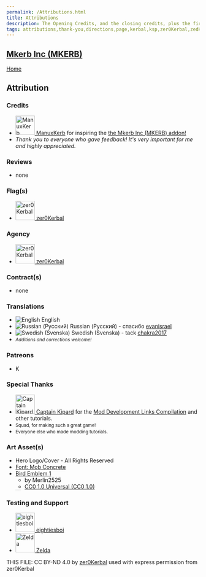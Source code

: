 ```yaml
---
permalink: /Attributions.html
title: Attributions
description: The Opening Credits, and the closing credits, plus the first of two (or is three) end credit scenes
tags: attributions,thank-you,directions,page,kerbal,ksp,zer0Kerbal,zedK
---
```

<!-- Attributions.md v1.0.1.0
Mkerb Inc (MKERB)
created: 23 Mar 2023
updated: 05 Jul 2023

TEMPLATE: Attributions.md v1.0.9.0
created: 01 Feb 2022
updated: 15 Mar 2023

THIS FILE: CC BY-ND 4.0 by zer0Kerbal -->
<script src="https://kit.fontawesome.com/0ea5493613.js" crossorigin="anonymous"></script>
<i class="fa fa-gear fa-spin fa-3x" style="color: firebrick"></i>

## [Mkerb Inc (MKERB)][mod]

[Home](./index.md)

## Attribution

### Credits

<ul>
  <li><a href="https://forum.kerbalspaceprogram.com/index.php?/profile/139441-*/"><img alt="ManuxKerb" src="https://forum.kerbalspaceprogram.com/uploads/set_resources_17/84c1e40ea0e759e3f1505eb1788ddf3c_default_photo.png" width="50px" height="50px" > ManuxKerb</a> for inspiring the <a href="https://forum.kerbalspaceprogram.com/index.php?/topic/208107-*/" alt="Mkerb Inc (MKERB)"> the Mkerb Inc (MKERB) addon!</a></li>
  <li><i>Thank you to everyone who gave feedback! It's very important for me and highly appreciated.</i></li>
</ul>

### Reviews

* none

### Flag(s)

<ul>
  <li><a href="https://forum.kerbalspaceprogram.com/index.php?/profile/190933-*/"><img alt="zer0Kerbal" src="https://kerbal-forum-uploads.s3.us-west-2.amazonaws.com/monthly_2018_08/free-clipart-hithhikers-guide-14.thumb.jpg.05fc7d1bdc37ce2bfca8923bf1e97303.jpg" width="50px" height="50px" > zer0Kerbal</a></li>
</ul>

### Agency

<ul>
  <li><a href="(https://forum.kerbalspaceprogram.com/index.php?/profile/190933-*/)"><img alt="zer0Kerbal" src="https://kerbal-forum-uploads.s3.us-west-2.amazonaws.com/monthly_2018_08/free-clipart-hithhikers-guide-14.thumb.jpg.05fc7d1bdc37ce2bfca8923bf1e97303.jpg" width="50px" height="50px" > zer0Kerbal</a></li>
</ul>

### Contract(s)

* none

### Translations

<ul>
  <li><img src="https://raw.githubusercontent.com/zer0Kerbal/zer0Kerbal/master/img/EN.png" alt="English" style="zoom:100%;" /> English</li>
  <li><img src="https://raw.githubusercontent.com/zer0Kerbal/zer0Kerbal/zed'K/img/RU.png" alt="Russian (Русский)" style="zoom:100%;" /> Russian (Русский) - спасибо <a href="https://github.com/evanisrael" alt="evanisrael">evanisrael</a></li>
  <li><img src="https://raw.githubusercontent.com/zer0Kerbal/zer0Kerbal/zed'K/img/SW.png" alt="Swedish (Svenska)" style="zoom:100%;" /> Swedish (Svenska) - tack <a href="https://github.com/chakra2017" alt="chakra2017">chakra2017</a></li>
  <li><small><i>Additions and corrections welcome!</i></small></li>
</ul>

### Patreons

* K

### Special Thanks

<ul>
  <li><a href="https://forum.kerbalspaceprogram.com/index.php?/profile/70516-*/"><img alt="Captain Kipard" src="https://kerbal-forum-uploads.s3.us-west-2.amazonaws.com/monthly_12_2015/itsame.png.3227b08e54fc9e3eaa0c6c2ad8e9ad07.thumb.png.5d3a3eb0344a23048ea58826e47b9781.png" width="50px" height="50px" > Captain Kipard</a> for the <a href="https://forum.kerbalspaceprogram.com/index.php?/topic/85372-*/"> Mod Development Links Compilation</a> and other tutorials.</li>
  <li><small>Squad, for making such a great game!</small></li>
  <li><small>Everyone else who made modding tutorials.</small></li>
</ul>

### Art Asset(s)

* Hero Logo/Cover - All Rights Reserved
* [Font: Mob Concrete](https://www.dafont.com/mob-concrete.font)
* [Bird Emblem 1](https://www.1001freedownloads.com/free-clipart/bird-emblem-1)
  * by Merlin2525
  * [CC0 1.0 Universal (CC0 1.0)](https://creativecommons.org/publicdomain/zero/1.0/)  
  <img src="https://1001freedownloads.s3.amazonaws.com/vector/thumb/91656/Bird_Emblem_1_by_Merlin2525.png" alt="Free Clipart: Bird Emblem 1 | Merlin2525" style="zoom:5%;" />

### Testing and Support

<ul>
  <li><a href="https://forum.kerbalspaceprogram.com/index.php?/profile/133828-eightiesboi/"><img alt="eightiesboi" src="https://kerbal-forum-uploads.s3.us-west-2.amazonaws.com/monthly_2018_01/happy_velociraptor_dinosaur_greeting_cards-r918b99ab65894a198682f360e419773a_xvuak_8byvr_512.thumb.jpg.00c28897eef8a91ee74f6cb59a9bbb5f.jpg" width="50px" height="50px"> eightiesboi</a></li>
  <li><a href="https://forum.kerbalspaceprogram.com/index.php?/profile/66411-zelda/"><img alt="Zelda" src="https://kerbal-forum-uploads.s3.us-west-2.amazonaws.com/monthly_2019_07/LoZ_RGB_960x960.thumb.jpg.32a815400e819b11482764bdea71373c.jpg" width="50px" height="50px"> Zelda</a></li>
</ul>

THIS FILE: CC BY-ND 4.0 by [zer0Kerbal](https://github.com/zer0Kerbal)
  used with express permission from zer0Kerbal

[mod]: https://www.curseforge.com/kerbal/ksp-mods/MkerbInc "Mkerb Inc (MKERB)"